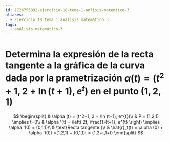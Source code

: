 ```yaml
---
id: 1726755892-ejercicio-18-tema-1-anlisis-matemtico-3
aliases:
  - Ejercicio 18 tema 1 análisis matemático 3
tags:
  - análisis-matemático-3
---
```


# Determina la expresión de la recta tangente a la gráfica de la curva dada por la prametrización $\alpha (t) = (t^2 + 1, 2 + \ln (t+1), e^{t} )$ en el punto $(1,2,1)$

$$
\begin{split}
    & \alpha (t) = (t^2+1, 2 + \ln (t+1), e^{t})\\
    & P = (1,2,1) \implies t=0\\
    & \alpha '(t) = \left( 2t, \frac{1}{t+1}, e^{t}  \right) \implies \alpha '(0) = (0,1,1)\\
    & \text{Recta tangente:}\\
    & \hat{r}_t(t) = \alpha (0) + \alpha '(0)t =(1,2,1) + (0,1,1)t = (1,2+t,1+t) 
\end{split}
$$


